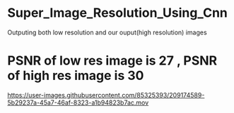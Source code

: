 # Super_Image_Resolution_Using_Cnn



Outputing both low resolution and our ouput(high resolution) images

# PSNR of low res image is 27 , PSNR of high res image is 30


https://user-images.githubusercontent.com/85325393/209174589-5b29237a-45a7-46af-8323-a1b94823b7ac.mov

